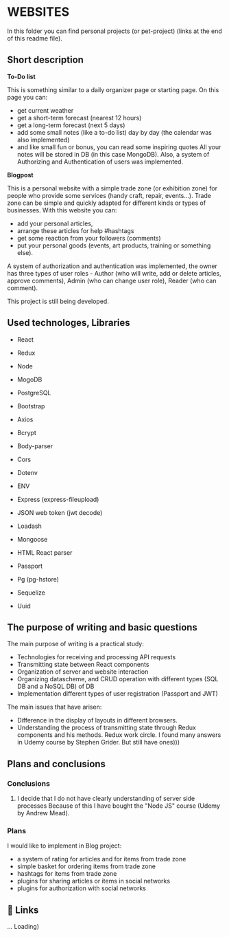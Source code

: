 # WEBSITES

In this folder you can find personal projects (or pet-project) (links at the end of this readme file).

## Short description ##
**To-Do list** 

This is something similar to a daily organizer page or starting page. 
On this page you can:
- get current weather 
- get a short-term forecast (nearest 12 hours)
- get a long-term forecast (next 5 days)
- add some small notes (like a to-do list) day by day (the calendar was also implemented)
- and like small fun or bonus, you can read some inspiring quotes
All your notes will be stored in DB (in this case MongoDB). Also, a system of Authorizing and Authentication of users was implemented.

**Blogpost** 

This is a personal website with a simple trade zone (or exhibition zone) for people who provide some services (handy craft, repair, events...). Trade zone can be simple and quickly adapted for different kinds or types of businesses.
With this website you can:
- add your personal articles,
- arrange these articles for help #hashtags
- get some reaction from your followers (comments)
- put your personal goods (events, art products, training or something else).

A system of authorization and authentication was implemented, the owner has three types of user roles - Author (who will write, add or delete articles, approve comments), Admin (who can change user role), Reader (who can comment).

This project is still being developed. 

## Used technologes, Libraries ##
- React
- Redux
- Node
- MogoDB
- PostgreSQL
- Bootstrap

- Axios 
- Bcrypt
- Body-parser
- Cors
- Dotenv
- ENV
- Express (express-fileupload)
- JSON web token (jwt decode)
- Loadash
- Mongoose
- HTML React parser
- Passport
- Pg (pg-hstore)
- Sequelize
- Uuid


## The purpose of writing and basic questions ##
The main purpose of writing is a practical study:
- Technologies for receiving and processing API requests
- Transmitting state between React components
- Organization of server and website interaction
- Organizing  datascheme, and CRUD operation with different types (SQL DB and a NoSQL DB) of DB
- Implementation different types of user registration (Passport and JWT)

The main issues that have arisen:
- Difference in the display of layouts in different browsers.
- Understanding the process of transmitting state through Redux components and his methods. Redux work circle. I found many answers in  Udemy course by Stephen Grider. But still have ones)))

## Plans and conclusions ##

### Conclusions ###
1. I decide that I do not have clearly understanding of server side processes
Because of this I have bought the "Node JS" course (Udemy by Andrew Mead).

### Plans
I would like to implement in Blog project:
- a system of rating for articles and for items from trade zone
- simple basket for ordering items from trade zone
- hashtags for items from trade zone
- plugins for sharing articles or items in social networks
- plugins for authorization with social networks

## 🔗 Links

... Loading)

<!-- <a href="https://github.com/MekhAnd/Practice/tree/main/React%20components/clock-with-weather" ><img src="../Stuff/img/Clock_weather.png" width="450" height="200" /></a>

<a href="https://github.com/MekhAnd/Practice/tree/main/React%20components/clock-with-weather" >**Clock with current weather** - folder</a> -->

<!-- [**README.md** - file](clock-with-weather/README.md) -->

<!-- <a href="https://github.com/MekhAnd/Practice/tree/main/React%20components/stopwatch" ><img src="../Stuff/img/Stopwatch.png" width="450" height="300" /></a>

<a href="https://github.com/MekhAnd/Practice/tree/main/React%20components/stopwatch" >**Stopwatch** - folder</a> -->

<!-- [**README.md** - file](stopwatch/README.md) -->

<!-- <a href="https://github.com/MekhAnd/Practice/tree/main/React%20components/timer" ><img src="../Stuff/img/Timer.png" width="350" height="350" /></a>

<a href="https://github.com/MekhAnd/Practice/tree/main/React%20components/timer" >**Timer** - folder</a> -->

<!-- [**README.md** - file](timer/README.md) -->